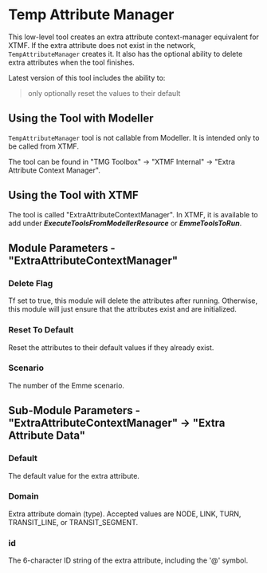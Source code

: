 # **Temp Attribute Manager**
This low-level tool creates an extra attribute context-manager equivalent for XTMF. If the extra attribute does not exist in the network, `TempAttributeManager` creates it. It also has the optional ability to delete extra attributes when the tool finishes.

Latest version of this tool includes the ability to:

> only optionally reset the values to their default


## **Using the Tool with Modeller**
`TempAttributeManager` tool is not callable from Modeller. It is intended only to be called from XTMF.

The tool can be found in "TMG Toolbox" -> "XTMF Internal" -> "Extra Attribute Context Manager". 

## **Using the Tool with XTMF**
The tool is called "ExtraAttributeContextManager". In XTMF, it is available to add under ***ExecuteToolsFromModellerResource*** or ***EmmeToolsToRun***.

## Module Parameters - "ExtraAttributeContextManager"

### Delete Flag
Tf set to true, this module will delete the attributes after running. Otherwise, this module will just ensure that the attributes exist and are initialized.

### Reset To Default
Reset the attributes to their default values if they already exist.

### Scenario
The number of the Emme scenario.

## Sub-Module Parameters - "ExtraAttributeContextManager" -> "Extra Attribute Data"

### Default
The default value for the extra attribute.

### Domain
Extra attribute domain (type). Accepted values are NODE, LINK, TURN, TRANSIT_LINE, or TRANSIT_SEGMENT.

### id
The 6-character ID string of the extra attribute, including the '@' symbol.